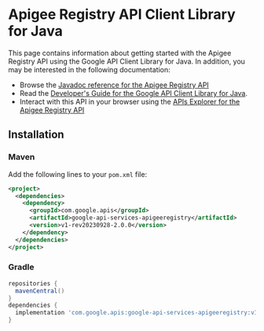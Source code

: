 # Apigee Registry API Client Library for Java



This page contains information about getting started with the Apigee Registry API
using the Google API Client Library for Java. In addition, you may be interested
in the following documentation:

* Browse the [Javadoc reference for the Apigee Registry API][javadoc]
* Read the [Developer's Guide for the Google API Client Library for Java][google-api-client].
* Interact with this API in your browser using the [APIs Explorer for the Apigee Registry API][api-explorer]

## Installation

### Maven

Add the following lines to your `pom.xml` file:

```xml
<project>
  <dependencies>
    <dependency>
      <groupId>com.google.apis</groupId>
      <artifactId>google-api-services-apigeeregistry</artifactId>
      <version>v1-rev20230928-2.0.0</version>
    </dependency>
  </dependencies>
</project>
```

### Gradle

```gradle
repositories {
  mavenCentral()
}
dependencies {
  implementation 'com.google.apis:google-api-services-apigeeregistry:v1-rev20230928-2.0.0'
}
```

[javadoc]: https://googleapis.dev/java/google-api-services-apigeeregistry/latest/index.html
[google-api-client]: https://github.com/googleapis/google-api-java-client/
[api-explorer]: https://developers.google.com/apis-explorer/#p/apigeeregistry/v1/
